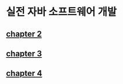# 실전 자바 소프트웨어 개발

## [chapter 2](./chapter2.md) 
## [chapter 3](./chapter3.md)  
## [chapter 4](./chapter4.md)  